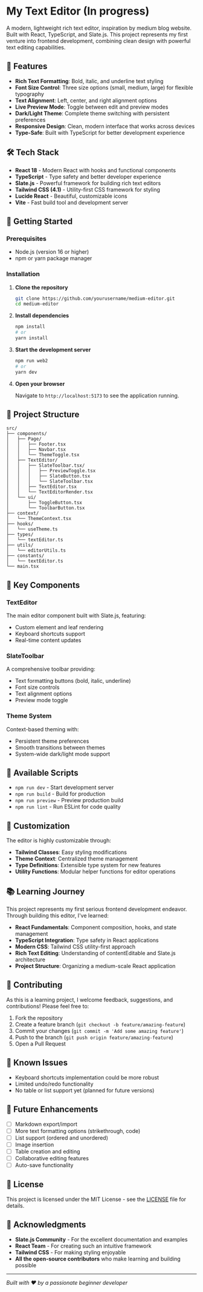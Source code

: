 # My Text Editor (In progress)

A modern, lightweight rich text editor, inspiration by medium blog website. Built with React, TypeScript, and Slate.js. This project represents my first venture into frontend development, combining clean design with powerful text editing capabilities.

## 🌟 Features

- **Rich Text Formatting**: Bold, italic, and underline text styling
- **Font Size Control**: Three size options (small, medium, large) for flexible typography
- **Text Alignment**: Left, center, and right alignment options
- **Live Preview Mode**: Toggle between edit and preview modes
- **Dark/Light Theme**: Complete theme switching with persistent preferences
- **Responsive Design**: Clean, modern interface that works across devices
- **Type-Safe**: Built with TypeScript for better development experience

## 🛠️ Tech Stack

- **React 18** - Modern React with hooks and functional components
- **TypeScript** - Type safety and better developer experience
- **Slate.js** - Powerful framework for building rich text editors
- **Tailwind CSS (4.1)** - Utility-first CSS framework for styling
- **Lucide React** - Beautiful, customizable icons
- **Vite** - Fast build tool and development server

## 🚀 Getting Started

### Prerequisites

- Node.js (version 16 or higher)
- npm or yarn package manager

### Installation

1. **Clone the repository**

   ```bash
   git clone https://github.com/yourusername/medium-editor.git
   cd medium-editor
   ```

2. **Install dependencies**

   ```bash
   npm install
   # or
   yarn install
   ```

3. **Start the development server**

   ```bash
   npm run web2
   # or
   yarn dev
   ```

4. **Open your browser**

   Navigate to `http://localhost:5173` to see the application running.

## 📁 Project Structure

```
src/
├── components/
│   ├── Page/
│   │   ├── Footer.tsx
│   │   ├── Navbar.tsx
│   │   └── ThemeToggle.tsx
│   ├── TextEditor/
│   │   ├── SlateToolbar.tsx/
│   │   │   ├── PreviewToggle.tsx
│   │   │   ├── SlateButton.tsx
│   │   │   └── SlateToolbar.tsx
│   │   ├── TextEditor.tsx
│   │   └── TextEditorRender.tsx
│   └── ui/
│       ├── ToggleButton.tsx
│       └── ToolbarButton.tsx
├── context/
│   └── ThemeContext.tsx
├── hooks/
│   └── useTheme.ts
├── types/
│   └── textEditor.ts
├── utils/
│   └── editorUtils.ts
├── constants/
│   └── textEditor.ts
└── main.tsx
```

## 🎯 Key Components

### TextEditor

The main editor component built with Slate.js, featuring:

- Custom element and leaf rendering
- Keyboard shortcuts support
- Real-time content updates

### SlateToolbar

A comprehensive toolbar providing:

- Text formatting buttons (bold, italic, underline)
- Font size controls
- Text alignment options
- Preview mode toggle

### Theme System

Context-based theming with:

- Persistent theme preferences
- Smooth transitions between themes
- System-wide dark/light mode support

## 🔧 Available Scripts

- `npm run dev` - Start development server
- `npm run build` - Build for production
- `npm run preview` - Preview production build
- `npm run lint` - Run ESLint for code quality

## 🎨 Customization

The editor is highly customizable through:

- **Tailwind Classes**: Easy styling modifications
- **Theme Context**: Centralized theme management
- **Type Definitions**: Extensible type system for new features
- **Utility Functions**: Modular helper functions for editor operations

## 📚 Learning Journey

This project represents my first serious frontend development endeavor. Through building this editor, I've learned:

- **React Fundamentals**: Component composition, hooks, and state management
- **TypeScript Integration**: Type safety in React applications
- **Modern CSS**: Tailwind CSS utility-first approach
- **Rich Text Editing**: Understanding of contentEditable and Slate.js architecture
- **Project Structure**: Organizing a medium-scale React application

## 🤝 Contributing

As this is a learning project, I welcome feedback, suggestions, and contributions! Please feel free to:

1. Fork the repository
2. Create a feature branch (`git checkout -b feature/amazing-feature`)
3. Commit your changes (`git commit -m 'Add some amazing feature'`)
4. Push to the branch (`git push origin feature/amazing-feature`)
5. Open a Pull Request

## 🐛 Known Issues

- Keyboard shortcuts implementation could be more robust
- Limited undo/redo functionality
- No table or list support yet (planned for future versions)

## 🔮 Future Enhancements

- [ ] Markdown export/import
- [ ] More text formatting options (strikethrough, code)
- [ ] List support (ordered and unordered)
- [ ] Image insertion
- [ ] Table creation and editing
- [ ] Collaborative editing features
- [ ] Auto-save functionality

## 📄 License

This project is licensed under the MIT License - see the [LICENSE](LICENSE) file for details.

## 🙏 Acknowledgments

- **Slate.js Community** - For the excellent documentation and examples
- **React Team** - For creating such an intuitive framework
- **Tailwind CSS** - For making styling enjoyable
- **All the open-source contributors** who make learning and building possible

---

_Built with ❤️ by a passionate beginner developer_
